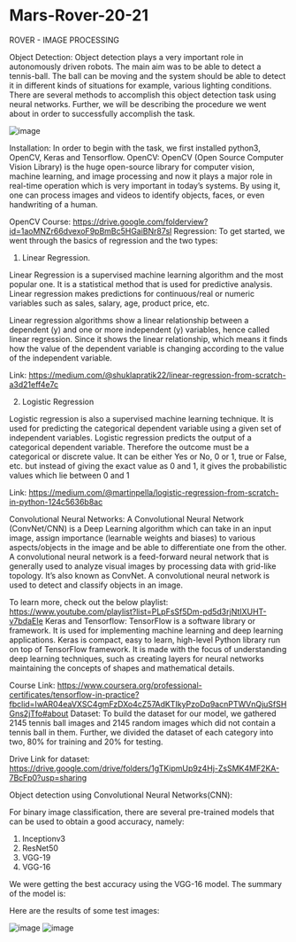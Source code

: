 # Mars-Rover-20-21
ROVER - IMAGE PROCESSING

Object Detection:
Object detection plays a very important role in autonomously driven robots. The main aim was to be able to detect a tennis-ball. The ball can be moving and the system should be able to detect it in different kinds of situations for example, various lighting conditions. There are several methods to accomplish this object detection task using neural networks. Further, we will be describing the procedure we went about in order to successfully accomplish the task.


![image](https://user-images.githubusercontent.com/60462821/121772004-6bd85180-cb90-11eb-88f3-d3e57aac7b83.png)


Installation:
In order to begin with the task, we first installed python3, OpenCV, Keras and Tensorflow.
OpenCV:
OpenCV (Open Source Computer Vision Library)  is the huge open-source library for computer vision, machine learning, and image processing and now it plays a major role in real-time operation which is very important in today’s systems. By using it, one can process images and videos to identify objects, faces, or even handwriting of a human.

OpenCV Course:
https://drive.google.com/folderview?id=1aoMNZr66dvexoF9pBmBc5HGaiBNr87sl
Regression:
To get started, we went through the basics of regression and the two types:

1) Linear Regression. 
 
Linear Regression is a supervised machine learning algorithm and the most popular one. It is a statistical method that is used for predictive analysis. Linear regression makes predictions for continuous/real or numeric variables such as sales, salary, age, product price, etc.

Linear regression algorithms show a linear relationship between a dependent (y) and one or more independent (y) variables, hence called linear regression. Since it shows the linear relationship, which means it finds how the value of the dependent variable is changing according to the value of the independent variable. 

Link: https://medium.com/@shuklapratik22/linear-regression-from-scratch-a3d21eff4e7c

2) Logistic Regression

Logistic regression is also a supervised machine learning technique. It is used for predicting the categorical dependent variable using a given set of independent variables.
Logistic regression predicts the output of a categorical dependent variable. Therefore the outcome must be a categorical or discrete value. It can be either Yes or No, 0 or 1, true or False, etc. but instead of giving the exact value as 0 and 1, it gives the probabilistic values which lie between 0 and 1

Link: https://medium.com/@martinpella/logistic-regression-from-scratch-in-python-124c5636b8ac

 
Convolutional Neural Networks:
A Convolutional Neural Network (ConvNet/CNN) is a Deep Learning algorithm which can take in an input image, assign importance (learnable weights and biases) to various aspects/objects in the image and be able to differentiate one from the other.
A convolutional neural network is a feed-forward neural network that is generally used to analyze visual images by processing data with grid-like topology. It’s also known as ConvNet. A convolutional neural network is used to detect and classify objects in an image.

 

To learn more, check out the below playlist:
https://www.youtube.com/playlist?list=PLpFsSf5Dm-pd5d3rjNtIXUHT-v7bdaEIe
Keras and Tensorflow:
TensorFlow is a software library or framework. It is used for implementing machine learning and deep learning applications. Keras is compact, easy to learn, high-level Python library run on top of TensorFlow framework. It is made with the focus of understanding deep learning techniques, such as creating layers for neural networks maintaining the concepts of shapes and mathematical details.

Course Link:
https://www.coursera.org/professional-certificates/tensorflow-in-practice?fbclid=IwAR04eaVXSC4gmFzDXo4cZ57AdKTIkyPzoDq9acnPTWVnQjuSfSHGns2jTfo#about
Dataset:
To build the dataset for our model, we gathered 2145 tennis ball images and 2145 random images which did not contain a tennis ball in them. Further, we divided the dataset of each category into two, 80% for training and 20% for testing. 

Drive Link for dataset:
https://drive.google.com/drive/folders/1gTKipmUp9z4Hj-ZsSMK4MF2KA-7BcFp0?usp=sharing 

Object detection using Convolutional Neural Networks(CNN):

For binary image classification, there are several pre-trained models that can be used to obtain a good accuracy, namely:
1.	Inceptionv3
2.	ResNet50
3.	VGG-19
4.	VGG-16

We were getting the best accuracy using the VGG-16 model. The summary of the model is:



Here are the results of some test images:


![image](https://user-images.githubusercontent.com/60462821/121772028-96c2a580-cb90-11eb-942a-32282050df3f.png)
![image](https://user-images.githubusercontent.com/60462821/121772038-9de9b380-cb90-11eb-87ac-ffa46cc8e4c8.png)


























